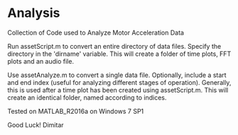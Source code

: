 # Analysis
Collection of Code used to Analyze Motor Acceleration Data
 
Run assetScript.m to convert an entire directory of data files.
Specify the directory in the 'dirname' variable.
This will create a folder of time plots, FFT plots and an audio file.
 
Use assetAnalyze.m to convert a single data file.
Optionally, include a start and end index (useful for analyzing different stages of operation).
Generally, this is used after a time plot has been created using assetScript.m.
This will create an identical folder, named according to indices.

Tested on MATLAB_R2016a on Windows 7 SP1

Good Luck!
Dimitar